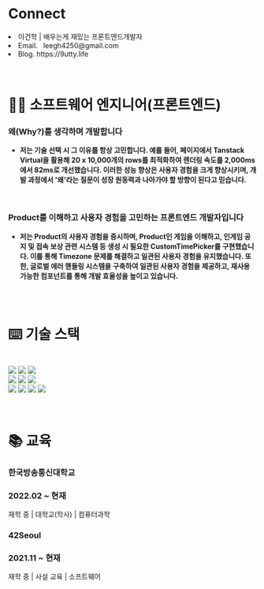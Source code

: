 # Connect
<div>
   <li>
      이건학 | 배우는게 재밌는 프론트엔드개발자
   </li>
   <li>
      Email.   leegh4250@gmail.com
   </li>
   <li>
      Blog.    https://9utty.life
   </li>
</div>

<br />
<br />

# 🙋‍♂️ 소프트웨어 엔지니어(프론트엔드)

### **왜(Why?)를 생각하며 개발합니다**

- **저는 기술 선택 시 그 이유를 항상 고민합니다. 예를 들어, 페이지에서 Tanstack Virtual을 활용해 20 x 10,000개의 rows를 최적화하여 렌더링 속도를 2,000ms에서 82ms로 개선했습니다. 이러한 성능 향상은 사용자 경험을 크게 향상시키며, 개발 과정에서 '왜'라는 질문이 성장 원동력과 나아가야 할 방향이 된다고 믿습니다.**

<br/>

### **Product를 이해하고 사용자 경험을 고민하는 프론트엔드 개발자입니다**

- **저는 Product의 사용자 경험을 중시하며, Product인 게임을 이해하고, 인게임 공지 및 접속 보상 관련 시스템 등 생성 시 필요한 CustomTimePicker를 구현했습니다. 이를 통해 Timezone 문제를 해결하고 일관된 사용자 경험을 유지했습니다. 또한, 글로벌 에러 핸들링 시스템을 구축하여 일관된 사용자 경험을 제공하고, 재사용 가능한 컴포넌트를 통해 개발 효율성을 높이고 있습니다.**

<br />
<br />

# ⌨️ 기술 스택
<div align="start">
<br />
<img src="https://img.shields.io/badge/HTML-E34F26?style=for-the-badge&logo=html5&logoColor=white"/> <img src="https://img.shields.io/badge/CSS-1572B6?style=for-the-badge&logo=css3&logoColor=white"/> <img src="https://img.shields.io/badge/JavaScript-f7df1e?style=for-the-badge&logo=javascript&logoColor=black"/>
<br />
<img src="https://img.shields.io/badge/TypeScript-3178C6?style=for-the-badge&logo=typescript&logoColor=white"/> <img src="https://img.shields.io/badge/React-61DAFB?style=for-the-badge&logo=react&logoColor=black"/> <img src="https://img.shields.io/badge/RTKQuery-8C03FC?style=for-the-badge&logo=redux&logoColor=white"/> 
<br />
<img src="https://img.shields.io/badge/Git-F05032?style=for-the-badge&logo=git&logoColor=white"/>
<img src="https://img.shields.io/badge/next.js-000000?style=for-the-badge&logo=nextdotjs&logoColor=white)"/>
<img src="https://img.shields.io/badge/GitHub-181717?style=for-the-badge&logo=github&logoColor=white"/>
<img src="https://img.shields.io/badge/Slack-4A154B?style=for-the-badge&logo=slack&logoColor=white"/>
<br />
</div>

<br />
<br />


# 📚 교육

### 한국방송통신대학교

### 2022.02 ~ 현재

재학 중 | 대학교(학사) | 컴퓨터과학

### 42Seoul

### 2021.11 ~ 현재

재학 중 | 사설 교육 | 소프트웨어
